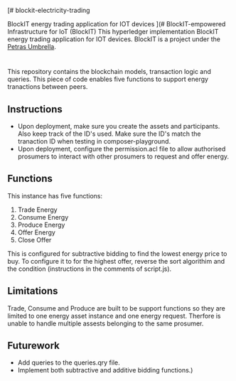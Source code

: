 [# blockit-electricity-trading

BlockIT energy trading application for IOT devices
](# BlockIT-empowered Infrastructure for IoT (BlockIT)
This hyperledger implementation BlockIT energy trading application for IOT devices. BlockIT is a project under the [Petras Umbrella](https://www.petrashub.org/portfolio-item/blockchain-empowered-infrastructure-for-iot-blockit/).
#

This repository contains the blockchain models, transaction logic and queries. This piece of code enables five functions to support energy tranactions between peers. 

## Instructions

- Upon deployment, make sure you create the assets and participants. Also keep track of the ID's used. Make sure the ID's match the tranaction ID when testing in composer-playground. 
- Upon deployment, configure the permission.acl file to allow authorised prosumers to interact with other prosumers to request and offer energy.



## Functions

This instance has five functions:
1. Trade Energy
2. Consume Energy
3. Produce Energy
4. Offer Energy
5. Close Offer

This is configured for subtractive bidding to find the lowest energy price to buy. To configure it to for the highest offer, reverse the sort algorithim and the condition (instructions in the comments of script.js).

## Limitations

Trade, Consume and Produce are built to be support functions so they are limited to one energy asset instance and one energy request. Therfore is unable to handle multiple assests belonging to the same prosumer. 

## Futurework

- Add queries to the queries.qry file.
- Implement both subtractive and additive bidding functions.)